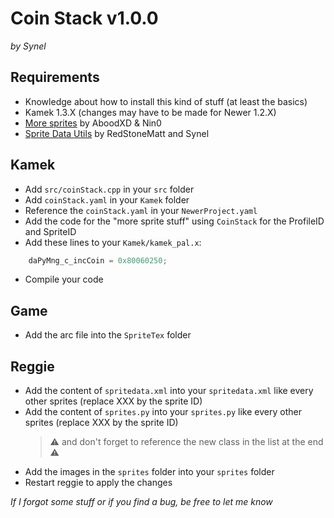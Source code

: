 # Coin Stack v1.0.0
*by Synel*


## Requirements
- Knowledge about how to install this kind of stuff (at least the basics)
- Kamek 1.3.X (changes may have to be made for Newer 1.2.X)
- [More sprites](https://github.com/Synell/NSMBW-Custom-Sprites/releases/tag/MoreSprites) by AboodXD & Nin0
- [Sprite Data Utils](https://github.com/Synell/NSMBW-Custom-Sprites/releases/tag/SpriteDataUtils) by RedStoneMatt and Synel


## Kamek
- Add `src/coinStack.cpp` in your `src` folder
- Add `coinStack.yaml` in your `Kamek` folder
- Reference the `coinStack.yaml` in your `NewerProject.yaml`
- Add the code for the "more sprite stuff" using `CoinStack` for the ProfileID and SpriteID
- Add these lines to your `Kamek/kamek_pal.x`:
```cpp
	daPyMng_c_incCoin = 0x80060250;
```
- Compile your code


## Game
- Add the arc file into the `SpriteTex` folder


## Reggie
- Add the content of `spritedata.xml` into your `spritedata.xml` like every other sprites (replace XXX by the sprite ID)
- Add the content of `sprites.py` into your `sprites.py` like every other sprites (replace XXX by the sprite ID)
	> ⚠️ and don't forget to reference the new class in the list at the end ⚠️
- Add the images in the `sprites` folder into your `sprites` folder
- Restart reggie to apply the changes


*If I forgot some stuff or if you find a bug, be free to let me know*
